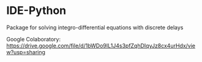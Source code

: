 # IDE-Python
Package for solving integro-differential equations with discrete delays

Google Colaboratory:
https://drive.google.com/file/d/1bWDo9IL1J4s3pfZqhDIqyJz8cx4urHdx/view?usp=sharing
